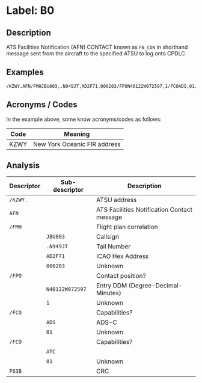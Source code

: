 # Label: B0

## Description

ATS Facilities Notification (AFN) CONTACT known as `FN_CON` in shorthand message sent from the aircraft to the specified ATSU to log onto CPDLC

## Examples

```
/KZWY.AFN/FMHJBU803,.N949JT,AD2F71,000203/FPON40122W072597,1/FCOADS,01/FCOATC,01F63B  
```

## Acronyms / Codes

In the example above, some know acronyms/codes as follows:

Code | Meaning
---- | -------
KZWY | New York Oceanic FIR address

## Analysis

Descriptor | Sub-descriptor | Description
---- | ---- | ----
`/KZWY.` || ATSU address
`AFN`   || ATS Facilities Notification Contact message
`/FMH` || Flight plan correlation  
 &nbsp;| `JBU803` | Callsign
 &nbsp;| `.N949JT` | Tail Number
 &nbsp;| `AD2F71` | ICAO Hex Address
 &nbsp;| `000203` | Unknown
`/FPO` || Contact position?
 &nbsp;| `N40122W072597` | Entry DDM (Degree-Decimal-Minutes) 
 &nbsp;| `1` | Unknown
`/FCO` || Capabilities?
 &nbsp;| `ADS` | ADS-C
 &nbsp;| `01` | Unknown
`/FCO` || Capabilities?
 &nbsp;| `ATC` || Unknown
 &nbsp;| `01` | Unknown
`F63B` || CRC 
